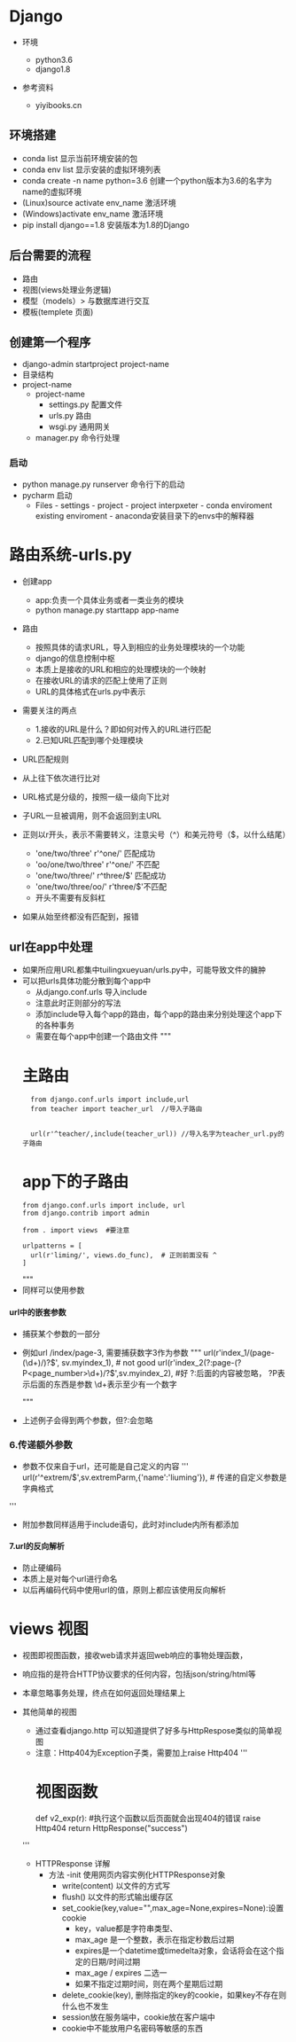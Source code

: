 # Django

- 环境
   - python3.6
   - django1.8

- 参考资料
  - yiyibooks.cn

## 环境搭建

  - conda list 显示当前环境安装的包
  - conda env list 显示安装的虚拟环境列表
  - conda create -n name python=3.6 创建一个python版本为3.6的名字为name的虚拟环境
  - (Linux)source activate env_name 激活环境
  - (Windows)activate env_name      激活环境
  - pip install django==1.8 安装版本为1.8的Django



##  后台需要的流程
 - 路由
 - 视图(views处理业务逻辑)
 - 模型（models）> 与数据库进行交互
 - 模板(templete 页面)

## 创建第一个程序
 - django-admin startproject project-name
 - 目录结构
 - project-name
   - project-name
     - settings.py 配置文件
     - urls.py 路由
     - wsgi.py 通用网关
   - manager.py 命令行处理
### 启动 
 - python manage.py runserver  命令行下的启动
 - pycharm 启动
   - Files - settings - project - project interpxeter  - conda enviroment existing enviroment - anaconda安装目录下的envs中的解释器

# 路由系统-urls.py
- 创建app
  - app:负责一个具体业务或者一类业务的模块
  - python manage.py starttapp app-name
- 路由
  - 按照具体的请求URL，导入到相应的业务处理模块的一个功能
  - django的信息控制中枢
  - 本质上是接收的URL和相应的处理模块的一个映射
  - 在接收URL的请求的匹配上使用了正则
  - URL的具体格式在urls.py中表示
- 需要关注的两点
  - 1.接收的URL是什么？即如何对传入的URL进行匹配
  - 2.已知URL匹配到哪个处理模块

- URL匹配规则
 - 从上往下依次进行比对
 - URL格式是分级的，按照一级一级向下比对
 - 子URL一旦被调用，则不会返回到主URL
 - 正则以r开头，表示不需要转义，注意尖号（^）和美元符号（$，以什么结尾）
   - 'one/two/three' r'^one/'   匹配成功
   - 'oo/one/two/three'  r'^one/' 不匹配
   - 'one/two/three/'  r^three/$'  匹配成功  
   -  'one/two/three/oo/'  r'three/$'不匹配
   - 开头不需要有反斜杠
 - 如果从始至终都没有匹配到，报错
## url在app中处理
  - 如果所应用URL都集中tuilingxueyuan/urls.py中，可能导致文件的臃肿
  - 可以把urls具体功能分散到每个app中
      - 从django.conf.urls 导入include
      - 注意此时正则部分的写法
      - 添加include导入每个app的路由，每个app的路由来分别处理这个app下的各种事务
      - 需要在每个app中创建一个路由文件
      """
      # 主路由
          from django.conf.urls import include,url
          from teacher import teacher_url  //导入子路由


          url(r'^teacher/,include(teacher_url)) //导入名字为teacher_url.py的子路由

      # app下的子路由
        from django.conf.urls import include, url
        from django.contrib import admin

        from . import views  #要注意

        urlpatterns = [
          url(r'liming/', views.do_func),  # 正则前面没有 ^
        ]

      """
  - 同样可以使用参数

#### url中的嵌套参数
- 捕获某个参数的一部分
- 例如url /index/page-3, 需要捕获数字3作为参数
  """
    url(r'index_1/(page-(\d+)/)?$', sv.myindex_1), # not good
    url(r'index_2(?:page-(?P<page_number>\d+)/?$',sv.myindex_2), #好 ?:后面的内容被忽略， ?P表示后面的东西是参数 \d+表示至少有一个数字

  """
- 上述例子会得到两个参数，但?:会忽略

### 6.传递额外参数
 - 参数不仅来自于url，还可能是自己定义的内容
  '''
    url(r'^extrem/$',sv.extremParm,{'name':'liuming'}),  # 传递的自定义参数是字典格式

  '''

- 附加参数同样适用于include语句，此时对include内所有都添加

#### 7.url的反向解析

- 防止硬编码
- 本质上是对每个url进行命名
- 以后再编码代码中使用url的值，原则上都应该使用反向解析

# views 视图
- 视图即视图函数，接收web请求并返回web响应的事物处理函数，
- 响应指的是符合HTTP协议要求的任何内容，包括json/string/html等
- 本章忽略事务处理，终点在如何返回处理结果上
- 其他简单的视图
  - 通过查看django.http 可以知道提供了好多与HttpRespose类似的简单视图
  - 注意：Http404为Exception子类，需要加上raise Http404
  '''
    # 视图函数
    def v2_exp(r):
      #执行这个函数以后页面就会出现404的错误
      raise Http404
      return HttpResponse("success")

  '''

  - HTTPResponse 详解
    - 方法
      -init  使用网页内容实例化HTTPResponse对象
      - write(content) 以文件的方式写
      - flush()  以文件的形式输出缓存区
      - set_cookie(key,value="",max_age=None,expires=None):设置cookie
        - key，value都是字符串类型、
        - max_age 是一个整数，表示在指定秒数后过期
        - expires是一个datetime或timedelta对象，会话将会在这个指定的日期/时间过期
        - max_age / expires 二选一
        - 如果不指定过期时间，则在两个星期后过期
      - delete_cookie(key), 删除指定的key的cookie，如果key不存在则什么也不发生
      - session放在服务端中，cookie放在客户端中
      - cookie中不能放用户名密码等敏感的东西
